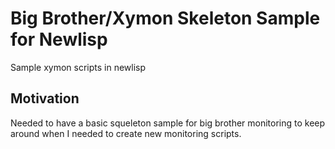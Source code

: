 Big Brother/Xymon Skeleton Sample for Newlisp
=============================================
Sample xymon scripts in newlisp

Motivation
----------

Needed to have a basic squeleton sample for big brother monitoring to
keep around when I needed to create new monitoring scripts.

